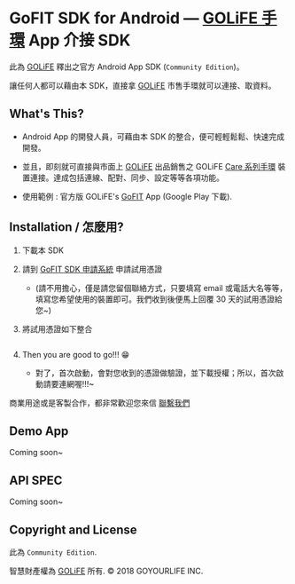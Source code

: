 # GoFIT SDK for Android — [GOLiFE 手環](http://www.goyourlife.com/zh-TW/productlist/#health) App 介接 SDK

此為 [GOLiFE](http://www.goyourlife.com) 釋出之官方 Android App SDK (`Community Edition`)。

讓任何人都可以藉由本 SDK，直接拿 [GOLiFE](http://www.goyourlife.com) 市售手環就可以連接、取資料。


## What's This?
- Android App 的開發人員，可藉由本 SDK 的整合，便可輕輕鬆鬆、快速完成開發。

- 並且，即刻就可直接與市面上 [GOLiFE](http://www.goyourlife.com) 出品銷售之 GOLiFE [Care 系列手環](http://www.goyourlife.com/zh-TW/productlist/#health) 裝置連接。達成包括連線、配對、同步、設定等等各項功能。

- 使用範例 : 官方版 GOLiFE's [GoFIT](https://play.google.com/store/apps/details?id=com.golife.fit&hl=zh_TW) App (Google Play 下載).


## Installation / 怎麼用?
1. 下載本 SDK
2. 請到 [GoFIT SDK 申請系統](https://docs.google.com/forms/d/1xRhfnWBJJc4iYitthu0SAjmc9HAEpkLSlIjHN0htdMs) 申請試用憑證
    - (請不用擔心，僅是請您留個聯絡方式，只要填寫 email 或電話大名等等，填寫您希望使用的裝置即可。我們收到後便馬上回覆 30 天的試用憑證給您~)
3. 將試用憑證如下整合

    ```
    ```
4. Then you are good to go!!! :grin:
    - 對了，首次啟動，會對您收到的憑證做驗證，並下載授權；所以，首次啟動請要連網喔!!!~

商業用途或是客製合作，都非常歡迎您來信 [聯繫我們](http://www.goyourlife.com/zh-TW/feedback/)

## Demo App
Coming soon~

## API SPEC
Coming soon~

## Copyright and License
此為 `Community Edition`.

智慧財產權為 [GOLiFE](http://www.goyourlife.com) 所有. &copy; 2018 GOYOURLIFE INC. 
